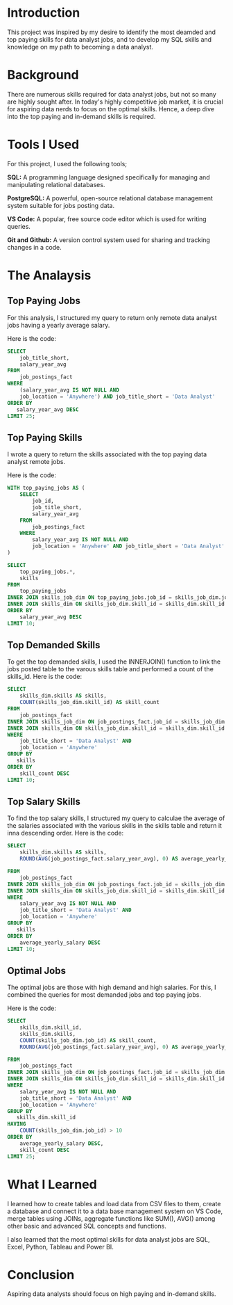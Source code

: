 # Introduction
This project was inspired by my desire to identify the most deamded and top paying skills for data analyst jobs, and to develop my SQL skills and knowledge on my path to becoming a data analyst.
# Background
There are numerous skills required for data analyst jobs, but not so many are highly sought after. In today's highly competitive job market, it is crucial for aspiring data nerds to focus on the optimal skills. Hence, a deep dive into the top paying and in-demand skills is required.

# Tools I Used
For this project, I used the following tools;

**SQL:** A programming language designed specifically for managing and manipulating relational databases.

**PostgreSQL:** A powerful, open-source relational database management system suitable for jobs posting data.

**VS Code:** A popular, free source code editor which is used for writing queries.

**Git and Github:** A version control system used for sharing and tracking changes in a code.

# The Analaysis
## Top Paying Jobs

For this analysis, I structured my query to return only remote data analyst jobs having a yearly average salary.

Here is the code:

``` SQL
SELECT
    job_title_short,
    salary_year_avg
FROM
    job_postings_fact
WHERE
    (salary_year_avg IS NOT NULL AND
    job_location = 'Anywhere') AND job_title_short = 'Data Analyst'
ORDER BY
   salary_year_avg DESC
LIMIT 25;
```

## Top Paying Skills

I wrote a query to return the skills associated with the top paying data analyst remote jobs.

Here is the code:

``` SQL
WITH top_paying_jobs AS (
    SELECT
        job_id,
        job_title_short,
        salary_year_avg
    FROM
        job_postings_fact
    WHERE
        salary_year_avg IS NOT NULL AND
        job_location = 'Anywhere' AND job_title_short = 'Data Analyst'
)

SELECT
    top_paying_jobs.*,
    skills
FROM
    top_paying_jobs
INNER JOIN skills_job_dim ON top_paying_jobs.job_id = skills_job_dim.job_id
INNER JOIN skills_dim ON skills_job_dim.skill_id = skills_dim.skill_id
ORDER BY
    salary_year_avg DESC
LIMIT 10;
```
## Top Demanded Skills

To get the top demanded skills, I used the INNERJOIN() function to link the jobs posted table to the varous skills table and performed a count of the skills_id.
Here is the code:

``` SQL
SELECT
    skills_dim.skills AS skills,
    COUNT(skills_job_dim.skill_id) AS skill_count
FROM
    job_postings_fact
INNER JOIN skills_job_dim ON job_postings_fact.job_id = skills_job_dim.job_id
INNER JOIN skills_dim ON skills_job_dim.skill_id = skills_dim.skill_id
WHERE
    job_title_short = 'Data Analyst' AND
    job_location = 'Anywhere'
GROUP BY
   skills
ORDER BY
    skill_count DESC
LIMIT 10;
```
## Top Salary Skills

To find the top salary skills, I structured my query to calculae the average of the salaries associated with the various skills in the skills table and return it inna descending order.
Here is the code:

``` SQL
SELECT
    skills_dim.skills AS skills,
    ROUND(AVG(job_postings_fact.salary_year_avg), 0) AS average_yearly_salary

FROM
    job_postings_fact
INNER JOIN skills_job_dim ON job_postings_fact.job_id = skills_job_dim.job_id
INNER JOIN skills_dim ON skills_job_dim.skill_id = skills_dim.skill_id
WHERE
    salary_year_avg IS NOT NULL AND
    job_title_short = 'Data Analyst' AND
    job_location = 'Anywhere'
GROUP BY
   skills
ORDER BY
    average_yearly_salary DESC
LIMIT 10;
```

## Optimal Jobs

The optimal jobs are those with high demand and high salaries. For this, I combined the queries for most demanded jobs and top paying jobs.

Here is the code:

``` SQL
SELECT
    skills_dim.skill_id,
    skills_dim.skills,
    COUNT(skills_job_dim.job_id) AS skill_count,
    ROUND(AVG(job_postings_fact.salary_year_avg), 0) AS average_yearly_salary

FROM
    job_postings_fact
INNER JOIN skills_job_dim ON job_postings_fact.job_id = skills_job_dim.job_id
INNER JOIN skills_dim ON skills_job_dim.skill_id = skills_dim.skill_id
WHERE
    salary_year_avg IS NOT NULL AND
    job_title_short = 'Data Analyst' AND
    job_location = 'Anywhere'
GROUP BY
   skills_dim.skill_id
HAVING
    COUNT(skills_job_dim.job_id) > 10
ORDER BY
    average_yearly_salary DESC,
    skill_count DESC
LIMIT 25;
```

# What I Learned

I learned how to create tables and load data from CSV files to them, create a database and connect it to a data base management system on VS Code, merge tables using JOINs, aggregate functions like SUM(), AVG() among other basic and advanced SQL concepts and functions.

I also learned that the most optimal skills for data analyst jobs are SQL, Excel, Python, Tableau and Power BI.

# Conclusion

Aspiring data analysts should focus on high paying and in-demand skills.


